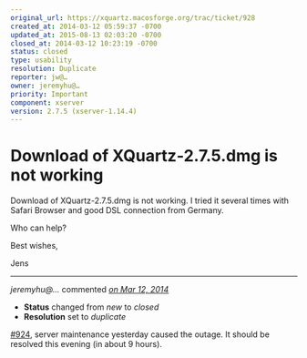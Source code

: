 ```yaml
---
original_url: https://xquartz.macosforge.org/trac/ticket/928
created_at: 2014-03-12 05:59:37 -0700
updated_at: 2015-08-13 02:03:20 -0700
closed_at: 2014-03-12 10:23:19 -0700
status: closed
type: usability
resolution: Duplicate
reporter: jw@…
owner: jeremyhu@…
priority: Important
component: xserver
version: 2.7.5 (xserver-1.14.4)
---
```


Download of XQuartz-2.7.5.dmg is not working
============================================


Download of XQuartz-2.7.5.dmg is not working. I tried it several times with Safari Browser and good DSL connection from Germany.

Who can help?

Best wishes,

Jens



---

*jeremyhu@…* commented *[on Mar 12, 2014](https://xquartz.macosforge.org/trac/ticket/928#comment:1 "March 12, 2014 at 10:23 AM PDT")*

-   **Status** changed from *new* to *closed*
-   **Resolution** set to *duplicate*

[\#⁠924](https://xquartz.macosforge.org/trac/ticket/924), server maintenance yesterday caused the outage. It should be resolved this evening (in about 9 hours).



